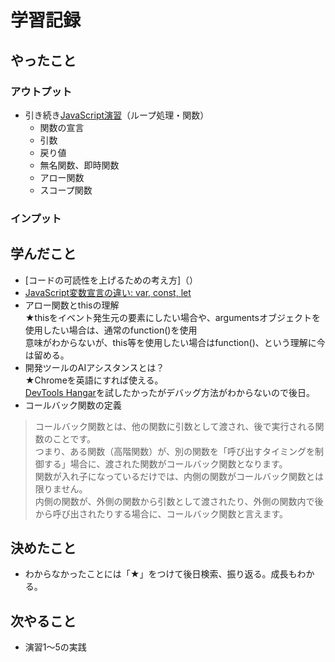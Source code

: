 # 学習記録

## やったこと

### アウトプット
- 引き続き[JavaScript演習](../practice/javascript/)（ループ処理・関数）
    - 関数の宣言
    - 引数
    - 戻り値
    - 無名関数、即時関数
    - アロー関数
    - スコープ関数

### インプット

## 学んだこと
- [コードの可読性を上げるための考え方]（）
- [JavaScript変数宣言の違い: var, const, let](../note/javascript/javascript-variable-declarations.md)
- アロー関数とthisの理解  
★thisをイベント発生元の要素にしたい場合や、argumentsオブジェクトを使用したい場合は、通常のfunction()を使用  
意味がわからないが、this等を使用したい場合はfunction()、という理解に今は留める。
- 開発ツールのAIアシスタンスとは？  
★Chromeを英語にすれば使える。  
[DevTools Hangar](https://chrome.dev/devtools-hangar/)を試したかったがデバッグ方法がわからないので後日。
- コールバック関数の定義
> コールバック関数とは、他の関数に引数として渡され、後で実行される関数のことです。  
> つまり、ある関数（高階関数）が、別の関数を「呼び出すタイミングを制御する」場合に、渡された関数がコールバック関数となります。  
> 関数が入れ子になっているだけでは、内側の関数がコールバック関数とは限りません。  
> 内側の関数が、外側の関数から引数として渡されたり、外側の関数内で後から呼び出されたりする場合に、コールバック関数と言えます。  

## 決めたこと
- わからなかったことには「★」をつけて後日検索、振り返る。成長もわかる。

## 次やること
- 演習1～5の実践
